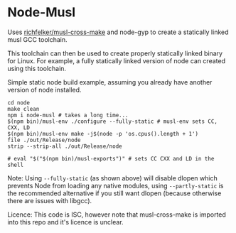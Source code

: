 Node-Musl
=========

Uses [richfelker/musl-cross-make](https://github.com/richfelker/musl-cross-make)
and node-gyp to create a statically linked musl GCC toolchain.

This toolchain can then be used to create properly statically linked binary for
Linux. For example, a fully statically linked version of node can created using
this toolchain.

Simple static node build example, assuming you already have another version of
node installed.

    cd node
    make clean
    npm i node-musl # takes a long time...
    $(npm bin)/musl-env ./configure --fully-static # musl-env sets CC, CXX, LD
    $(npm bin)/musl-env make -j$(node -p 'os.cpus().length + 1')
    file ./out/Release/node
    strip --strip-all ./out/Release/node

    # eval "$("$(npm bin)/musl-exports")" # sets CC CXX and LD in the shell

Note: Using `--fully-static` (as shown above) will disable dlopen which prevents
Node from loading any native modules, using `--partly-static` is the recommended
alternative if you still want dlopen (because otherwise there are issues with
libgcc).

Licence: This code is ISC, however note that musl-cross-make is imported into
this repo and it's licence is unclear.
